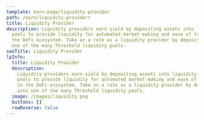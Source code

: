 ```yaml
---
template: earn-page/liquidity-provider
path: /earn/liquidity-providerr
title: Liquidity Provider
description: Liquidity providers earn yield by depositing assets into liquidity
  pools to provide liquidity for automated market making and ease of trading in
  the DeFi ecosystem. Take on a role as a liquidity provider by depositing into
  one of the many Threshold liquidity pools.
seoTitle: Liquidity Provider
lpInfo:
  title: Liquidity Provider
  description:
    Liquidity providers earn yield by depositing assets into liquidity
    pools to provide liquidity for automated market making and ease of trading
    in the DeFi ecosystem. Take on a role as a liquidity provider by depositing
    into one of the many Threshold liquidity pools.
  image: /images/liquidity.png
  buttons: []
  rowReverse: false
---
```

